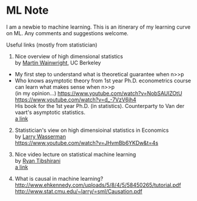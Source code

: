 # ML Note

I am a newbie to machine learning. This is an itinerary of my learning curve on ML. Any comments and suggestions welcome.

Useful links (mostly from statistician)

1) Nice overview of high dimensional statistics <br/> 
by [Martin Wainwright](https://people.eecs.berkeley.edu/~wainwrig/?_ga=2.18494076.435531114.1573686806-1909242507.1563054461), UC Berkeley <br/>
- My first step to understand what is theoretical guarantee when n>>p  <br/>
- Who knows asymptotic theory from 1st year Ph.D. econometrics course can learn what makes sense when n>>p <br/> (in my opinion...)
https://www.youtube.com/watch?v=NobSAUIZOtU <br/>
https://www.youtube.com/watch?v=d_-7VzV6jh4 <br/>
His book for the 1st year Ph.D. (in statistics). Counterparty to Van der vaart's asymptotic statistics.<br/>
[a link](https://www.amazon.com/gp/product/1108498027/ref=dbs_a_def_rwt_bibl_vppi_i0) <br/>

2) Statistician's view on high dimensioinal statistics in Economics <br/>
by [Larry Wasserman](http://www.stat.cmu.edu/~larry/) <br/>
https://www.youtube.com/watch?v=JHvmBb6YKDw&t=4s <br/>

3) Nice video lecture on statistical machine learning<br/>
by [Ryan Tibshirani](http://www.stat.cmu.edu/~ryantibs/statml/)<br/>
[a link](http://www.stat.cmu.edu/~ryantibs/statml/) <br/>

4) What is causal in machine learning?<br/>
http://www.ehkennedy.com/uploads/5/8/4/5/58450265/tutorial.pdf<br/>
http://www.stat.cmu.edu/~larry/=sml/Causation.pdf
